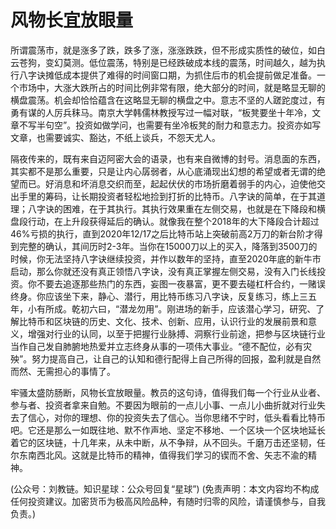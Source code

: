 # 风物长宜放眼量

所谓震荡市，就是涨多了跌，跌多了涨，涨涨跌跌，但不形成实质性的破位，如白云苍狗，变幻莫测。低位震荡，特别是已经跌破成本线的震荡，时间越久，越为执行八字诀摊低成本提供了难得的时间窗口期，为抓住后市的机会提前做足准备。一个市场中，大涨大跌所占的时间比例非常有限，绝大部分的时间，就是略显无聊的横盘震荡。机会却恰恰蕴含在这略显无聊的横盘之中。意志不坚的人蹉跎度过，有勇有谋的人厉兵秣马。南京大学韩儒林教授写过一幅对联，“板凳要坐十年冷，文章不写半句空”。投资如做学问，也需要有坐冷板凳的耐力和意志力。投资亦如写文章，也需要诚实、豁达，不纸上谈兵，不怨天尤人。

隔夜传来的，既有来自迈阿密大会的语录，也有来自微博的封号。消息面的东西，其实都不是那么重要，只是让内心孱弱者，从心底涌现出幻想的希望或者无谓的绝望而已。好消息和坏消息交织而至，起起伏伏的市场折磨着弱手的内心，迫使他交出手里的筹码，让长期投资者轻松地捡到打折的比特币。八字诀的简单，在于其道理；八字诀的困难，在于其执行。其执行效果重在左侧交易，也就是在下降段和横盘段行动，在上升段获得延后的确认。就像我在整个2018年的大下降段合计超过46%亏损的执行，直到2020年12/17之后比特币站上突破前高2万刀的新台阶才得到完整的确认，其间历时2-3年。当你在15000刀以上的买入，降落到3500刀的时候，你无法坚持八字诀继续投资，并作以数年的坚持，直至2020年底的新牛市启动，那么你就还没有真正领悟八字诀，没有真正掌握左侧交易，没有入门长线投资。你不要去追逐那些热门的东西，妄图一夜暴富，更不要去碰杠杆合约，一赌误终身。你应该坐下来，静心、潜行，用比特币练习八字诀，反复练习，练上三五年，小有所成。乾初六曰，“潜龙勿用”。刚进场的新手，应该潜心学习，研究、了解比特币和区块链的历史、文化、技术、创新、应用，认识行业的发展前景和意义，增强对行业的认同，以至于把握行业脉搏、洞察行业前途，把参与区块链行业当作自己发自肺腑地热爱并立志终身从事的一项伟大事业。“德不配位，必有灾殃”。努力提高自己，让自己的认知和德行配得上自己所得的回报，盈利就是自然而然、无需担心的事情了。

牢骚太盛防肠断，风物长宜放眼量。教员的这句诗，值得我们每一个行业从业者、参与者、投资者拿来自勉。不要因为眼前的一点儿小事、一点儿小曲折就对行业失去了信心，对你的理想、你的投资失去了信心。当你思绪不宁时，低头看看比特币吧。它还是那么一如既往地、默不作声地、坚定不移地、一个区块一个区块地延长着它的区块链，十几年来，从未中断，从不争辩，从不回头。千磨万击还坚韧，任尔东南西北风。这就是比特币的精神，值得我们学习的锲而不舍、矢志不渝的精神。

\(公众号：刘教链。知识星球：公众号回复“星球”\)  \(免责声明：本文内容均不构成任何投资建议。加密货币为极高风险品种，有随时归零的风险，请谨慎参与，自我负责。\)

